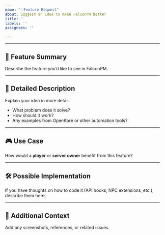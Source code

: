 ```yaml
---
name: "✨Feature Request"
about: Suggest an idea to make FalconPM better
title: ''
labels: ''
assignees: ''

---
```


---

## 🚀 Feature Summary
Describe the feature you’d like to see in FalconPM.

---

## 📝 Detailed Description
Explain your idea in more detail.  
- What problem does it solve?  
- How should it work?  
- Any examples from OpenKore or other automation tools?  

---

## 🎮 Use Case
How would a **player** or **server owner** benefit from this feature?

---

## 🛠 Possible Implementation
If you have thoughts on how to code it (API hooks, NPC extensions, etc.), describe them here.

---

## 📌 Additional Context
Add any screenshots, references, or related issues.
